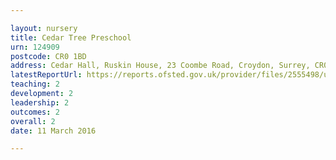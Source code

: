 ```yaml
---

layout: nursery
title: Cedar Tree Preschool
urn: 124909
postcode: CR0 1BD
address: Cedar Hall, Ruskin House, 23 Coombe Road, Croydon, Surrey, CR0 1BD
latestReportUrl: https://reports.ofsted.gov.uk/provider/files/2555498/urn/124909.pdf
teaching: 2
development: 2
leadership: 2
outcomes: 2
overall: 2
date: 11 March 2016

---
```

